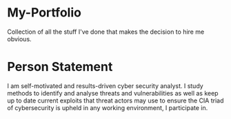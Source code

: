 # My-Portfolio
Collection of all the stuff I've done that makes the decision to hire me obvious.

# Person Statement
I am self-motivated and results-driven cyber security analyst. I study methods to identify and analyse threats and vulnerabilities as well as keep up to date current exploits that threat actors may use to ensure the CIA triad of cybersecurity is upheld in any working environment, I participate in.
